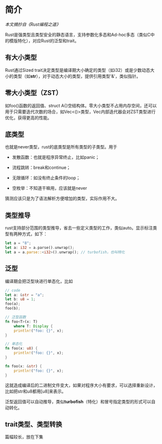 # 简介

*本文摘抄自《Rust编程之道》*

Rust是强类型且类型安全的静态语言，支持参数化多态和Ad-hoc多态（类似C中的模版特化），对应Rust的泛型和trait。

## 有大小类型

Rust通过Sized trait决定类型是编译期大小确定的类型（如i32）或是少数动态大小的类型（如**str**），对于动态大小的类型，提供引用类型'&'，类似指针。

## 零大小类型（ZST）

如foo()函数的返回值、struct A{}空结构体。零大小类型不占用内存空间，还可以用于只需要迭代次数的场合，如Vec<()>类型，Vec内部迭代器会对ZST类型进行优化，获得更高的性能。

## 底类型

也就是never类型，rust的底类型是所有类型的子类型。用于

- 发散函数：也就是程序异常终止，比如panic；
  
- 流程跳转：break和continue；
  
- 无限循环：如没有终止条件的loop；
  
- 空枚举：不知道干嘛用，应该就是never
  

猜测应该只是为了语法解析方便增加的类型，实际作用不大。

## 类型推导

rust支持部分范围的类型推导，省去一些定义类型的工作，类似auto。显示标注类型有两种方式，如下：

```rust
let a = "8";
let a: i32 = a.parse().unwrap();
let a = a.parse::<i32>().unwrap(); // turbofish，也叫特化
```

## 泛型

编译期会把泛型块进行单态化，比如

```rust
// code
let a: &str = "a";
let b: u8 = 1;
foo(a);
foo(b);

// 泛型函数
fn foo<T>(x: T)
    where T: Display {
    println!("foo: {}", x);
}

// 单态化
fn foo(x: u8) {
    println!("foo: {}", x);
}

fn foo(x: &str) {
    println!("foo: {}", x);
}
```

这就造成编译后的二进制文件变大，如果对程序大小有要求，可以选择重新设计，比如把str和u8都用[u8]来表示。

泛型返回值可以自动推导，类似**turbofish**（特化）和冒号指定类型的形式可以自动转化。

## trait类型、类型转换

篇幅较长，放在下集
